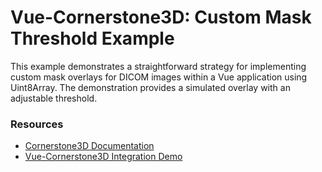 # Vue-Cornerstone3D: Custom Mask Threshold Example

This example demonstrates a straightforward strategy for implementing custom mask overlays for DICOM images within a Vue application using Uint8Array. The demonstration provides a simulated overlay with an adjustable threshold.

### Resources

- [Cornerstone3D Documentation](https://www.cornerstonejs.org/)
- [Vue-Cornerstone3D Integration Demo](https://vue-cornerstone-demo.vercel.app/)
